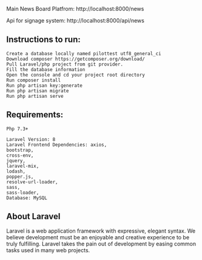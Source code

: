 Main News Board Platfrom: http://localhost:8000/news

Api for signage system: http://localhost:8000/api/news

## Instructions to run:

    Create a database locally named pilottest utf8_general_ci
    Download composer https://getcomposer.org/download/
    Pull Laravel/php project from git provider.
    Fill the database information
    Open the console and cd your project root directory
    Run composer install
    Run php artisan key:generate
    Run php artisan migrate
    Run php artisan serve


## Requirements: 

    Php 7.3+

    Laravel Version: 8
    Laravel Frontend Dependencies: axios,
    bootstrap,
    cross-env,
    jquery,
    laravel-mix,
    lodash,
    popper.js,
    resolve-url-loader,
    sass,
    sass-loader,
    Database: MySQL


## About Laravel

Laravel is a web application framework with expressive, elegant syntax. We believe development must be an enjoyable and creative experience to be truly fulfilling. Laravel takes the pain out of development by easing common tasks used in many web projects.




